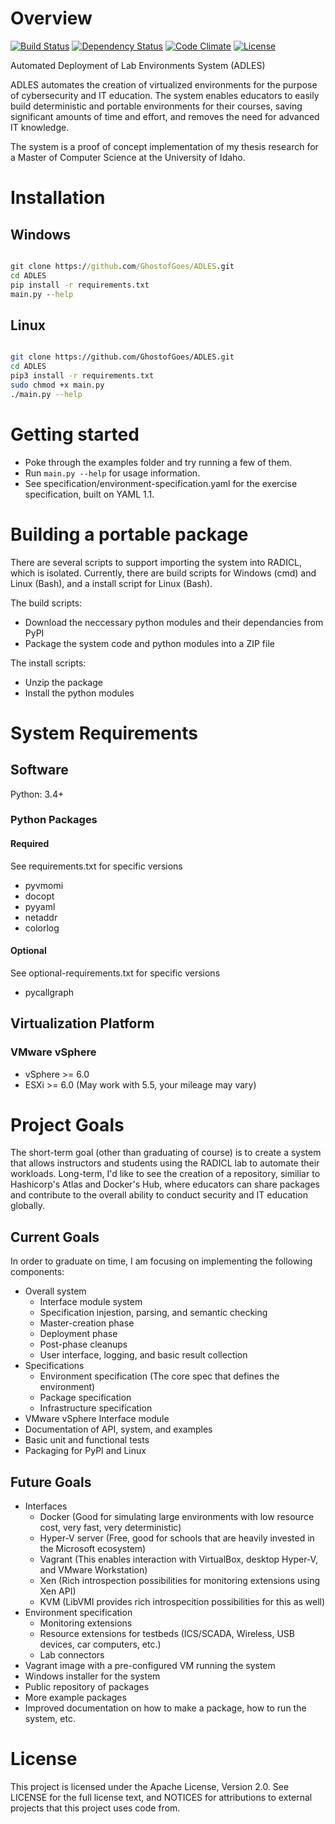 # Overview
[![Build Status](https://travis-ci.org/GhostofGoes/ADLES.svg?branch=master)](https://travis-ci.org/GhostofGoes/ADLES)
[![Dependency Status](https://www.versioneye.com/user/projects/589eac206a7781003b24318b/badge.svg?style=flat-square)](https://www.versioneye.com/user/projects/589eac206a7781003b24318b)
[![Code Climate](https://codeclimate.com/github/GhostofGoes/ADLES/badges/gpa.svg)](https://codeclimate.com/github/GhostofGoes/ADLES)
[![License](https://img.shields.io/badge/License-Apache%202.0-blue.svg)](https://opensource.org/licenses/Apache-2.0)

Automated Deployment of Lab Environments System (ADLES)

ADLES automates the creation of virtualized environments for the purpose of cybersecurity and IT education.
The system enables educators to easily build deterministic and portable environments for their courses, saving significant amounts of time and effort, and removes the need for advanced IT knowledge.

The system is a proof of concept implementation of my thesis research for a Master of Computer Science at the University of Idaho.


# Installation

## Windows
```cmd

git clone https://github.com/GhostofGoes/ADLES.git
cd ADLES
pip install -r requirements.txt
main.py --help
```

## Linux
```bash

git clone https://github.com/GhostofGoes/ADLES.git
cd ADLES
pip3 install -r requirements.txt
sudo chmod +x main.py
./main.py --help
```


# Getting started

* Poke through the examples folder and try running a few of them.
* Run `main.py --help` for usage information.
* See specification/environment-specification.yaml for the exercise specification, built on YAML 1.1.


# Building a portable package
There are several scripts to support importing the system into RADICL, which is isolated. Currently, there are build scripts for Windows (cmd) and Linux (Bash), and a install script for Linux (Bash).

The build scripts:

* Download the neccessary python modules and their dependancies from PyPI
* Package the system code and python modules into a ZIP file

The install scripts:

* Unzip the package
* Install the python modules


# System Requirements

## Software
Python: 3.4+

### Python Packages

#### Required
See requirements.txt for specific versions
* pyvmomi 
* docopt
* pyyaml
* netaddr
* colorlog

#### Optional
See optional-requirements.txt for specific versions
* pycallgraph

## Virtualization Platform

### VMware vSphere
* vSphere >= 6.0
* ESXi >= 6.0 (May work with 5.5, your mileage may vary)


# Project Goals

The short-term goal (other than graduating of course) is to create a system that allows instructors and students using the RADICL lab to automate their workloads.
Long-term, I'd like to see the creation of a repository, similiar to Hashicorp's Atlas and Docker's Hub, where educators can share packages and contribute to the overall ability to conduct security and IT education globally.

## Current Goals
In order to graduate on time, I am focusing on implementing the following components:

* Overall system
  * Interface module system
  * Specification injestion, parsing, and semantic checking
  * Master-creation phase
  * Deployment phase
  * Post-phase cleanups
  * User interface, logging, and basic result collection
* Specifications
  * Environment specification (The core spec that defines the environment)
  * Package specification
  * Infrastructure specification
* VMware vSphere Interface module
* Documentation of API, system, and examples
* Basic unit and functional tests
* Packaging for PyPI and Linux

## Future Goals

* Interfaces
  * Docker (Good for simulating large environments with low resource cost, very fast, very deterministic)
  * Hyper-V server (Free, good for schools that are heavily invested in the Microsoft ecosystem)
  * Vagrant (This enables interaction with VirtualBox, desktop Hyper-V, and VMware Workstation)
  * Xen (Rich introspection possibilities for monitoring extensions using Xen API)
  * KVM (LibVMI provides rich introspecition possibilities for this as well)
* Environment specification
  * Monitoring extensions
  * Resource extensions for testbeds (ICS/SCADA, Wireless, USB devices, car computers, etc.)
  * Lab connectors
* Vagrant image with a pre-configured VM running the system
* Windows installer for the system
* Public repository of packages
* More example packages
* Improved documentation on how to make a package, how to run the system, etc.


# License

This project is licensed under the Apache License, Version 2.0. See LICENSE for the full license text, and NOTICES for attributions to external projects that this project uses code from.
